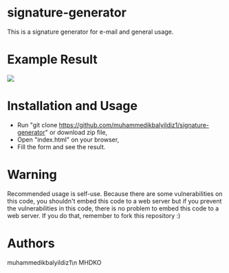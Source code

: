 # signature-generator
This is a signature generator for e-mail and general usage.

# Example Result
<img src="https://i.ibb.co/BHkMc5L/Screenshot-from-2023-11-02-17-07-11.png" border="0">


# Installation and Usage
- Run "git clone https://github.com/muhammedikbalyildiz1/signature-generator" or download zip file,
- Open "index.html" on your browser,
- Fill the form and see the result.

# Warning
Recommended usage is self-use. Because there are some vulnerabilities on this code, you shouldn't embed this code to a web server but if you prevent the vulnerabilities in this code, there is no problem to embed this code to a web server. If you do that, remember to fork this repository :)

# Authors
muhammedikbalyildiz1\n
MHDKO
